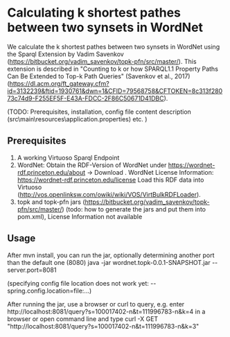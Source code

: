 # Calculating k shortest pathes between two synsets in WordNet

We calculate the k shortest pathes between two synsets in WordNet using the Sparql Extension by Vadim Savenkov (https://bitbucket.org/vadim_savenkov/topk-pfn/src/master/). This extension is described in "Counting to k or how SPARQL1.1 Property Paths Can Be Extended to Top-k Path Queries" (Savenkov et al., 2017) (https://dl.acm.org/ft_gateway.cfm?id=3132239&ftid=1930761&dwn=1&CFID=79568758&CFTOKEN=8c313f28073c74d9-F255EF5F-E43A-FDCC-2F86C50671D41DBC). 

(TODO: Prerequisites, installation, config file content description (src\main\resources\application.properties) etc. )

## Prerequisites

1) A working Virtuoso Sparql Endpoint
2) WordNet: Obtain the RDF-Version of WordNet under https://wordnet-rdf.princeton.edu/about -> Download . 
WordNet License Information: https://wordnet-rdf.princeton.edu/license
Load this RDF data into Virtuoso (http://vos.openlinksw.com/owiki/wiki/VOS/VirtBulkRDFLoader).
3) topk and topk-pfn jars (https://bitbucket.org/vadim_savenkov/topk-pfn/src/master/) (todo: how to generate the jars and put them into pom.xml), License Information not available


## Usage

After mvn install, you can run the jar, optionally determining another port than the default one (8080)
java -jar wordnet.topk-0.0.1-SNAPSHOT.jar --server.port=8081 

(specifying config file location does not work yet: --spring.config.location=file:...)

After running the jar, use a browser or curl to query, e.g.
enter http://localhost:8081/query?s=100017402-n&t=111996783-n&k=4 in a browser
or
open command line and type 
curl -X GET "http://localhost:8081/query?s=100017402-n&t=111996783-n&k=3"
